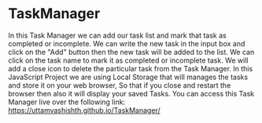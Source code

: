 # TaskManager

In this Task Manager we can add our task list and mark that task as completed or incomplete. We can write the new task in the input box and click on the "Add" button then the new task will be added to the list.
We can click on the task name to mark it as completed or incomplete task. We will add a close icon to delete the particular task from the Task Manager.
In this JavaScript Project we are using Local Storage  that will manages the tasks and store it on your web browser, So that if you close and restart the browser then also it will display your saved Tasks.
You can access this Task Manager live over the following link: https://uttamvashishth.github.io/TaskManager/
